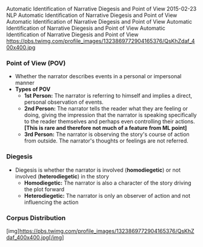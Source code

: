 Automatic Identification of Narrative Diegesis and Point of View
2015-02-23
NLP
Automatic Identification of Narrative Diegesis and Point of View Automatic Identification of Narrative Diegesis and Point of View Automatic Identification of Narrative Diegesis and Point of View Automatic Identification of Narrative Diegesis and Point of View
https://pbs.twimg.com/profile_images/1323869772904165376/QsKhZdaf_400x400.jpg

### Point of View (POV)

- Whether the narrator describes events in a personal or impersonal manner
- **Types of POV**
    - **1st Person:** The narrator is referring to himself and implies a direct, personal observation of events.
    - **2nd Person:** The narrator tells the reader what they are feeling or doing, giving the impression that the
    narrator is speaking specifically to the reader themselves and perhaps even controlling their actions. **[This is rare and therefore not much of a feature from ML point]**
    - **3rd Person:** The narrator is observing the story's course of action from outside. The narrator's thoughts or feelings are not referred.
  

### Diegesis

- Diegesis is whether the narrator is involved (**homodiegetic**) or not involved (**heterodiegetic**) in the story
    - **Homodiegetic:** The narrator is also a character of the story driving the plot forward
    - **Heterodiegetic:** The narrator is only an observer of action and not influencing the action
  

### **Corpus Distribution**

[img]https://pbs.twimg.com/profile_images/1323869772904165376/QsKhZdaf_400x400.jpg[/img]
